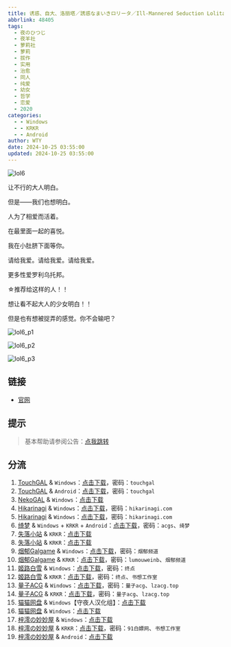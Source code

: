 ```yaml
---
title: 诱惑、自大、洛丽塔／誘惑なまいきロリータ／Ill-Mannered Seduction Lolita／诱惑自大洛丽塔／诱惑双子洛丽塔
abbrlink: 48405
tags:
  - 夜のひつじ
  - 夜羊社
  - 萝莉社
  - 萝莉
  - 拔作
  - 实用
  - 治愈
  - 同人
  - 纯爱
  - 幼女
  - 哲学
  - 恋爱
  - 2020
categories:
  - - Windows
  - - KRKR
  - - Android
author: WTY
date: 2024-10-25 03:55:00
updated: 2024-10-25 03:55:00
---
```


![lol6](https://unpkg.com/galgame/img/lol6.webp)

让不行的大人明白。

但是——我们也想明白。

人为了相爱而活着。

在最里面一起的喜悦。

我在小肚脐下面等你。

请给我爱。请给我爱。请给我爱。

更多性爱罗利乌托邦。

☆推荐给这样的人！！

想让看不起大人的少女明白！！

但是也有想被捉弄的感觉。你不会输吧？

<!-- more -->

![lol6_p1](https://unpkg.com/galgame/img/lol6_p1.webp)

![lol6_p2](https://unpkg.com/galgame/img/lol6_p2.webp)

![lol6_p3](https://unpkg.com/galgame/img/lol6_p3.webp)

## 链接

- [官网](https://yorunohitsuji.xii.jp/products/lol6)

## 提示

> 基本帮助请参阅公告：[点我跳转](/p/announcement/)

## 分流

1. [TouchGAL](https://touchgal.net/) & `Windows`：[点击下载](https://pan.touchgal.net/s/xNZCO)，密码：`touchgal`
2. [TouchGAL](https://touchgal.net/) & `Android`：[点击下载](https://pan.touchgal.net/s/7NP6FX)，密码：`touchgal`
3. [NekoGAL](https://www.nekogal.com/) & `Windows`：[点击下载](https://pan.nekogal.top/s/q72Se)
4. [Hikarinagi](https://www.hikarinagi.com/) & `Windows`：[点击下载](https://pan.himoe.uk/s/wvMSz)，密码：`hikarinagi.com`
5. [Hikarinagi](https://www.hikarinagi.com/) & `Windows`：[点击下载](https://pan.himoe.uk/s/Kr9zfv)，密码：`hikarinagi.com`
6. [绮梦](https://acgs.one/) & `Windows` + `KRKR` + `Android`：[点击下载](https://acgs.one/game/89.html)，密码：`acgs`、`绮梦`
7. [失落小站](https://www.shinnku.com/) & `KRKR`：[点击下载](https://www.shinnku.com/api/download/0/krkr/%E8%AF%B1%E6%83%91%E4%B8%B6%E8%87%AA%E5%A4%A7%E4%B8%B6%E6%B4%9B%E4%B8%BD%E5%A1%94-%E8%AF%B1%E6%83%91%E5%8F%8C%E5%AD%90%E6%B4%9B%E4%B8%BD%E5%A1%94.7z)
8. [失落小站](https://www.shinnku.com/) & `KRKR`：[点击下载](https://www.shinnku.com/api/download/0/krkr/%E8%AF%B1%E6%83%91%E5%8F%8C%E5%AD%90%E6%B4%9B%E4%B8%BD%E5%A1%94.7z)
9. [烟郁Galgame](https://yanyugal.top/) & `Windows`：[点击下载](https://yanyugal.top/disk1/PC/%E5%A4%9C%E7%BE%8A%E7%A4%BE%E5%90%88%E9%9B%86)，密码：`烟郁频道`
10. [烟郁Galgame](https://yanyugal.top/) & `KRKR`：[点击下载](https://yanyugal.top/disk1/%E5%B0%8F%E5%B0%8F%E7%9A%84%E5%88%86%E4%BA%AB%EF%BC%88PC%EF%BC%86%E5%AE%89%E5%8D%93%EF%BC%89/%E5%AE%89%E5%8D%93/krkr/%E5%A4%9C%E7%BE%8A%E7%A4%BE)，密码：`lumouweinb`、`烟郁频道`
11. [姬路白雪](https://pan.jlbx.xyz/) & `Windows`：[点击下载](https://pan.jlbx.xyz/?s=%E8%AF%B1%E6%83%91%E4%B8%B6%E8%87%AA%E5%A4%A7%E4%B8%B6%E6%B4%9B%E4%B8%BD%E5%A1%94)，密码：`终点`
12. [姬路白雪](https://pan.jlbx.xyz/) & `KRKR`：[点击下载](https://pan.jlbx.xyz/?s=%E8%AF%B1%E6%83%91%E5%8F%8C%E5%AD%90%E6%B4%9B%E4%B8%BD%E5%A1%94)，密码：`终点`、`书想工作室`
13. [量子ACG](https://lzacg.org/) & `Windows`：[点击下载](https://lzacg.org/545)，密码：`量子acg`、`lzacg.top`
14. [量子ACG](https://lzacg.org/) & `KRKR`：[点击下载](https://lzacg.org/2427)，密码：`量子acg`、`lzacg.top`
15. [猫猫网盘](https://pan.catcat.blog/) & `Windows`【守夜人汉化组】：[点击下载](https://pan.catcat.blog/d/GalGame/SP%E5%90%8E%E7%AB%AF1%5BGalGame%E5%88%86%E5%8C%BA%5D/%E5%8D%97%2BGalGame%E6%B1%89%E5%8C%96%E5%8C%BA%E5%85%A8%E5%8C%BA%E5%A4%87%E4%BB%BD%E5%90%88%E9%9B%86%5B%E9%87%8D%E5%8E%8B%5D-%E7%A6%BB%E6%95%A3/%E7%AC%AC%E5%9B%9B%E8%BD%AE%E5%92%8C%E7%AC%AC%E4%BA%94%E8%BD%AE/%5B%E5%A4%9C%E3%81%AE%E3%81%B2%E3%81%A4%E3%81%98%5D%20%E8%AA%98%E6%83%91%E3%81%AA%E3%81%BE%E3%81%84%E3%81%8D%E3%83%AD%E3%83%AA%E3%83%BC%E3%82%BF%20%20%E8%AF%B1%E6%83%91%E4%B8%B6%E8%87%AA%E5%A4%A7%E4%B8%B6%E6%B4%9B%E4%B8%BD%E5%A1%94%20%E6%B1%89%E5%8C%96%E7%A1%AC%E7%9B%98%E7%89%88%5B%E5%AE%88%E5%A4%9C%E4%BA%BA%E6%B1%89%E5%8C%96%E7%BB%84%5D/%5B%E5%A4%9C%E3%81%AE%E3%81%B2%E3%81%A4%E3%81%98%5D%20%E8%AA%98%E6%83%91%E3%81%AA%E3%81%BE%E3%81%84%E3%81%8D%E3%83%AD%E3%83%AA%E3%83%BC%E3%82%BF%20%20%E8%AF%B1%E6%83%91%E4%B8%B6%E8%87%AA%E5%A4%A7%E4%B8%B6%E6%B4%9B%E4%B8%BD%E5%A1%94%20%E6%B1%89%E5%8C%96%E7%A1%AC%E7%9B%98%E7%89%88%5B%E5%AE%88%E5%A4%9C%E4%BA%BA%E6%B1%89%E5%8C%96%E7%BB%84%5D.rar?sign=XSR1MqeIIeDR6s2q52kOcU1G-i0d_1RQfBh9DzG-10k=:0)
16. [猫猫网盘](https://pan.catcat.blog/) & `Windows`：[点击下载](https://pan.catcat.blog/d/GalGame/SP%E5%90%8E%E7%AB%AF1%5BGalGame%E5%88%86%E5%8C%BA%5D/%E7%BB%88%E7%82%B9%E6%B1%89%E5%8C%96%E9%87%8D%E6%95%B4v2%E7%89%88-%E7%A6%BB%E6%95%A3/%E6%9C%AC%E4%BD%93-Part2/%5B%E5%A4%9C%E3%81%AE%E3%81%B2%E3%81%A4%E3%81%98%5D%20%E8%AA%98%E6%83%91%E3%81%AA%E3%81%BE%E3%81%84%E3%81%8D%E3%83%AD%E3%83%AA%E3%83%BC%E3%82%BF%20%E8%AF%B1%E6%83%91%E4%B8%B6%E8%87%AA%E5%A4%A7%E4%B8%B6%E6%B4%9B%E4%B8%BD%E5%A1%94.rar?sign=R3ROnnkzG9-KHnfM0t6xfDN6Bn5cFbAYt7U4LnNBAmE=:0)
17. [梓澪の妙妙屋](https://zi0.cc/) & `Windows`：[点击下载](https://zi0.cc/d/%60%E3%80%90%E5%90%88%E9%9B%86%E7%B3%BB%E5%88%97%E3%80%91/%E5%8D%97%2BGalGame%E6%B1%89%E5%8C%96%E5%8C%BA%E5%85%A8%E5%8C%BA%E8%B5%84%E6%BA%90%E5%A4%87%E4%BB%BD/1/02/%5B%E5%A4%9C%E3%81%AE%E3%81%B2%E3%81%A4%E3%81%98%5D%20%E8%AA%98%E6%83%91%E3%81%AA%E3%81%BE%E3%81%84%E3%81%8D%E3%83%AD%E3%83%AA%E3%83%BC%E3%82%BF%20%20%E8%AF%B1%E6%83%91%E4%B8%B6%E8%87%AA%E5%A4%A7%E4%B8%B6%E6%B4%9B%E4%B8%BD%E5%A1%94%20%E6%B1%89%E5%8C%96%E7%A1%AC%E7%9B%98%E7%89%88%5B%E5%AE%88%E5%A4%9C%E4%BA%BA%E6%B1%89%E5%8C%96%E7%BB%84%5D.zip?sign=jox7s2ZVRA2LE7ovV1UDBddQnJl0s-m4v0vpRpS_SOQ=:0)
18. [梓澪の妙妙屋](https://zi0.cc/) & `KRKR`：[点击下载](https://zi0.cc/d/%60%E3%80%90%E5%BD%92%20%E6%A1%A3%E3%80%91/%E3%80%90KRKR%E5%90%88%E9%9B%86%E3%80%91/2/%E8%AF%B1%E6%83%91%E5%8F%8C%E5%AD%90%E6%B4%9B%E4%B8%BD%E5%A1%94.exe?sign=MdFCdZegxeyXtCfDKdQfwLzVKoPlJlptjEouGScOIfQ=:0)，密码：`91白嫖网`、`书想工作室`
19. [梓澪の妙妙屋](https://zi0.cc/) & `Android`：[点击下载](https://zi0.cc/d/%60%E3%80%90%E5%BD%92%20%E6%A1%A3%E3%80%91/%E3%80%90%E5%AE%89%E5%8D%93%E5%90%88%E9%9B%86%E3%80%91/007/%E8%AF%B1%E6%83%91%E8%87%AA%E5%A4%A7%E6%B4%9B%E4%B8%BD%E5%A1%94.apk?sign=F1xvscEu8cUn-Dg74KFWt_s4Axq2Q64leFaX21nwbCo=:0)
